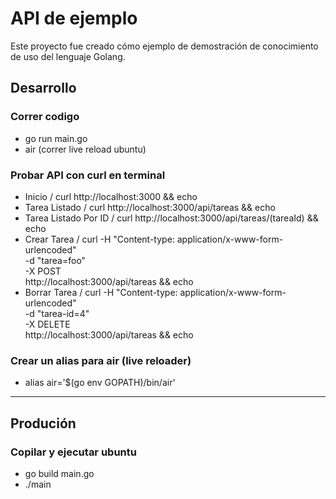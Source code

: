 # API de ejemplo
Este proyecto fue creado cómo ejemplo de demostración de conocimiento de uso del lenguaje Golang.

## Desarrollo

### Correr codigo
- go run main.go
- air (correr live reload ubuntu)

### Probar API con curl en terminal
- Inicio / curl http://localhost:3000 && echo
- Tarea Listado / curl http://localhost:3000/api/tareas && echo
- Tarea Listado Por ID / curl http://localhost:3000/api/tareas/(tareaId) && echo
- Crear Tarea / curl -H "Content-type: application/x-www-form-urlencoded" \
     -d "tarea=foo" \
     -X POST \
     http://localhost:3000/api/tareas && echo
- Borrar Tarea / curl -H "Content-type: application/x-www-form-urlencoded" \
     -d "tarea-id=4" \
     -X DELETE \
     http://localhost:3000/api/tareas && echo

### Crear un alias para air (live reloader)
- alias air='$(go env GOPATH)/bin/air'

---

## Produción

### Copilar y ejecutar ubuntu
- go build main.go
- ./main
